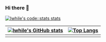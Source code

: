 ### Hi there 👋

<!--
**lwhile/lwhile** is a ✨ _special_ ✨ repository because its `README.md` (this file) appears on your GitHub profile.

Here are some ideas to get you started:

- 🔭 I’m currently working on ...
- 🌱 I’m currently learning ...
- 👯 I’m looking to collaborate on ...
- 🤔 I’m looking for help with ...
- 💬 Ask me about ...
- 📫 How to reach me: ...
- 😄 Pronouns: ...
- ⚡ Fun fact: ...
-->

[![lwhile's code::stats stats](https://codestats-readme.vercel.app/api?username=lwhile&show_icons)](https://github.com/Aviortheking/codestats-readme)



| [![lwhile's GitHub stats](https://github-readme-stats.vercel.app/api?username=lwhile&count_private=true&show_icons=true&cache_seconds=1800)](https://github.com/anuraghazra/github-readme-stats) | [![Top Langs](https://codestats-readme.vercel.app/api/top-langs/?username=lwhile&language_count=15&&layout=compact)](https://github.com/aviortheking/codestats-readme) |
| ------------------------------------------------------------------------------------------------------------------------------------------ | ---------------------------------------------------------------------------------------------------------------------------------------------------------------------- |
|                                                                                                                                            |                                                                                                                                                                        |
                                  


